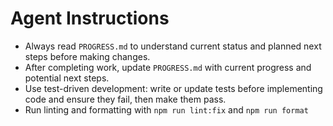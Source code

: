 # Agent Instructions

- Always read `PROGRESS.md` to understand current status and planned next steps before making changes.
- After completing work, update `PROGRESS.md` with current progress and potential next steps.
- Use test-driven development: write or update tests before implementing code and ensure they fail, then make them pass.
- Run linting and formatting with `npm run lint:fix` and `npm run format`
